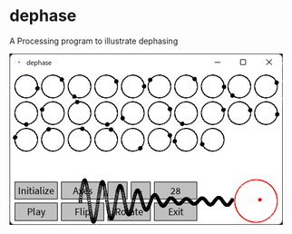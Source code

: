 # dephase
A Processing program to illustrate dephasing

![Screenshot](https://github.com/Sinagire/dephase/blob/main/img/screenshot.png "A screenshot")

